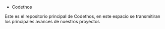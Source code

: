 * Codethos

Este es el repositorio principal de Codethos, en este espacio se transmitiran los principales avances de nuestros proyectos
